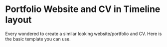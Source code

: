 # Portfolio Website and CV in Timeline layout
Every wondered to create a similar looking website/portfolio and CV. Here is the basic template you can use. 
